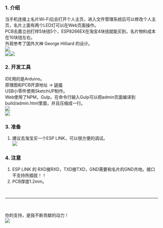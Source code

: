 ### 1. 介绍
当手机连接上名片Wi-Fi后会打开个人主页，进入文件管理系统后可以修改个人主页，名片上面有两个LED灯可以在Web页面操作。<br>
PCB去嘉立创打样5块钱5个，ESP8266EX在淘宝4块钱就能买到，名片物料成本在10块钱左右。<br>
外观参考了国外大神 George Hilliard 的设计。<br>
![](https://kukela-images.oss-cn-shanghai.aliyuncs.com/MyBusinessCard/js1.jpg?x-oss-process=image/resize,m_lfit,w_680)<br>
![](https://kukela-images.oss-cn-shanghai.aliyuncs.com/MyBusinessCard/js2.jpg?x-oss-process=image/resize,m_lfit,w_340)![](https://kukela-images.oss-cn-shanghai.aliyuncs.com/MyBusinessCard/js3.jpg?x-oss-process=image/resize,m_lfit,w_340)

### 2. 开发工具
IDE用的是Arduino。<br>
原理图和PCB开源地址 -> <a href="https://oshwhub.com/kukela/mybusinesscard" target="_blank">链接</a><br>
USB小零件使用SketchUP制作。<br>
Web使用了NPM，Gulp。在命令行输入Gulp可以把admin页面编译到build/admin.html里面，并且压缩成一行。<br>
![](https://kukela-images.oss-cn-shanghai.aliyuncs.com/MyBusinessCard/cardx.png?x-oss-process=image/resize,m_lfit,w_680)<br>
![](https://kukela-images.oss-cn-shanghai.aliyuncs.com/MyBusinessCard/a.jpg?x-oss-process=image/resize,m_lfit,w_680)

### 3. 准备
1. 建议去淘宝买一个ESP LINK，可以很方便的调试。<br>
![](https://kukela-images.oss-cn-shanghai.aliyuncs.com/MyBusinessCard/esplink.png?x-oss-process=image/resize,m_lfit,w_680)

### 4. 注意
1. ESP LINK 的 RXD接RXD，TXD接TXD，GND需要和名片的GND共地。接口不支持热插拔！！
2. PCB厚度1.2mm。

<br>

****

<br>

你的支持，是我不断贡献的动力！<br>
![](https://kukela-images.oss-cn-shanghai.aliyuncs.com/globle/shoukuan.png?x-oss-process=image/resize,m_lfit,w_680)